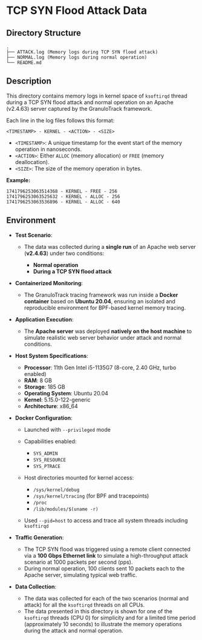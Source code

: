 # TCP SYN Flood Attack Data

## Directory Structure
```
.
├── ATTACK.log (Memory logs during TCP SYN flood attack)
├── NORMAL.log (Memory logs during normal operation)
└── README.md
```

## Description
This directory contains memory logs in kernel space of `ksoftirqd` thread during a TCP SYN flood attack and normal operation on an Apache (v2.4.63) server captured by the GranuloTrack framework.

Each line in the log files follows this format:

```
<TIMESTAMP> - KERNEL - <ACTION> - <SIZE>
```

- `<TIMESTAMP>`: A unique timestamp for the event start of the memory operation in nanoseconds.
- `<ACTION>`: Either `ALLOC` (memory allocation) or `FREE` (memory deallocation).
- `<SIZE>`: The size of the memory operation in bytes.

**Example:**
```
1741796253063514368 - KERNEL - FREE - 256
1741796253063525632 - KERNEL - ALLOC - 256
1741796253063536896 - KERNEL - ALLOC - 640
```

## Environment

* **Test Scenario**:

  * The data was collected during a **single run** of an Apache web server (**v2.4.63**) under two conditions:

    * **Normal operation**
    * **During a TCP SYN flood attack**

* **Containerized Monitoring**:

  * The GranuloTrack tracing framework was run inside a **Docker container** based on **Ubuntu 20.04**, ensuring an isolated and reproducible environment for BPF-based kernel memory tracing.

* **Application Execution**:

  * The **Apache server** was deployed **natively on the host machine** to simulate realistic web server behavior under attack and normal conditions.

* **Host System Specifications**:

  * **Processor**: 11th Gen Intel i5-1135G7 (8-core, 2.40 GHz, turbo enabled)
  * **RAM**: 8 GB
  * **Storage**: 185 GB
  * **Operating System**: Ubuntu 20.04
  * **Kernel**: 5.15.0-122-generic
  * **Architecture**: x86\_64

* **Docker Configuration**:

  * Launched with `--privileged` mode
  * Capabilities enabled:

    * `SYS_ADMIN`
    * `SYS_RESOURCE`
    * `SYS_PTRACE`
  * Host directories mounted for kernel access:

    * `/sys/kernel/debug`
    * `/sys/kernel/tracing` (for BPF and tracepoints)
    * `/proc`
    * `/lib/modules/$(uname -r)`
  * Used `--pid=host` to access and trace all system threads including `ksoftirqd`

* **Traffic Generation**:

  * The TCP SYN flood was triggered using a remote client connected via a **100 Gbps Ethernet link** to simulate a high-throughput attack scenario at 1000 packets per second (pps).
  * During normal operation, 100 clients sent 10 packets each to the Apache server, simulating typical web traffic.

* **Data Collection**:
    * The data was collected for each of the two scenarios (normal and attack) for all the `ksoftirqd` threads on all CPUs.
    * The data presented in this directory is shown for one of the `ksoftirqd` threads (CPU 0) for simplicity and for a limited time period (approximately 10 seconds) to illustrate the memory operations during the attack and normal operation.